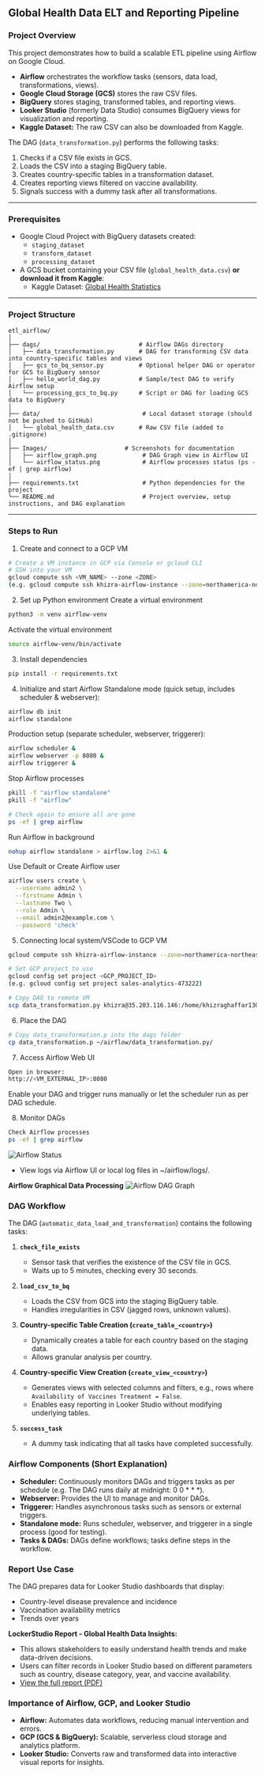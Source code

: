 ## Global Health Data ELT and Reporting Pipeline

### Project Overview

This project demonstrates how to build a scalable ETL pipeline using Airflow on Google Cloud.  
- **Airflow** orchestrates the workflow tasks (sensors, data load, transformations, views).  
- **Google Cloud Storage (GCS)** stores the raw CSV files.  
- **BigQuery** stores staging, transformed tables, and reporting views.  
- **Looker Studio** (formerly Data Studio) consumes BigQuery views for visualization and reporting. 
- **Kaggle Dataset:** The raw CSV can also be downloaded from Kaggle. 

The DAG (`data_transformation.py`) performs the following tasks:  
1. Checks if a CSV file exists in GCS.  
2. Loads the CSV into a staging BigQuery table.  
3. Creates country-specific tables in a transformation dataset.  
4. Creates reporting views filtered on vaccine availability.  
5. Signals success with a dummy task after all transformations.

---

### Prerequisites

- Google Cloud Project with BigQuery datasets created:  
  - `staging_dataset`  
  - `transform_dataset`  
  - `processing_dataset`  
- A GCS bucket containing your CSV file (`global_health_data.csv`) **or download it from Kaggle**:  
  - Kaggle Dataset: [Global Health Statistics](https://www.kaggle.com/datasets/malaiarasugraj/global-health-statistics)  
---

### Project Structure
```plaintext
etl_airflow/
│
├── dags/                            # Airflow DAGs directory
│   ├── data_transformation.py       # DAG for transforming CSV data into country-specific tables and views
│   ├── gcs_to_bq_sensor.py          # Optional helper DAG or operator for GCS to BigQuery sensor
│   ├── hello_world_dag.py           # Sample/test DAG to verify Airflow setup
│   └── processing_gcs_to_bq.py      # Script or DAG for loading GCS data to BigQuery
│
├── data/                             # Local dataset storage (should not be pushed to GitHub)
│   └── global_health_data.csv       # Raw CSV file (added to .gitignore)
│
├── Images/                      # Screenshots for documentation
│   ├── airflow_graph.png             # DAG Graph view in Airflow UI
│   └── airflow_status.png            # Airflow processes status (ps -ef | grep airflow)
│
├── requirements.txt                  # Python dependencies for the project
└── README.md                         # Project overview, setup instructions, and DAG explanation
```

---
### Steps to Run

1. Create and connect to a GCP VM
```bash
# Create a VM instance in GCP via Console or gcloud CLI
# SSH into your VM
gcloud compute ssh <VM_NAME> --zone <ZONE>
(e.g. gcloud compute ssh khizra-airflow-instance --zone=northamerica-northeast1-c)
```

2. Set up Python environment
Create a virtual environment
```bash
python3 -m venv airflow-venv
```
Activate the virtual environment
```bash
source airflow-venv/bin/activate
```

3. Install dependencies
```bash
pip install -r requirements.txt
```

4. Initialize and start Airflow
Standalone mode (quick setup, includes scheduler & webserver):
```bash
airflow db init
airflow standalone
```

Production setup (separate scheduler, webserver, triggerer):
```bash
airflow scheduler &
airflow webserver -p 8080 &
airflow triggerer &
```

Stop Airflow processes
```bash
pkill -f "airflow standalone"
pkill -f "airflow"
```

```bash
# Check again to ensure all are gone
ps -ef | grep airflow
```

Run Airflow in background
```bash
nohup airflow standalone > airflow.log 2>&1 &
```
Use Default or Create Airflow user
```bash
airflow users create \
  --username admin2 \
  --firstname Admin \
  --lastname Two \
  --role Admin \
  --email admin2@example.com \
  --password 'check'
```

5. Connecting local system/VSCode to GCP VM
```bash
gcloud compute ssh khizra-airflow-instance --zone=northamerica-northeast1-c

# Set GCP project to use
gcloud config set project <GCP_PROJECT_ID>
(e.g. gcloud config set project sales-analytics-473222)

# Copy DAG to remote VM
scp data_transformation.py khizra@35.203.116.146:/home/khizraghaffar1300/airflow/dags/
```

6. Place the DAG
```bash
# Copy data_transformation.p into the dags folder
cp data_transformation.p ~/airflow/data_transformation.py/
```

7. Access Airflow Web UI
```bash
Open in browser:
http://<VM_EXTERNAL_IP>:8080
```
Enable your DAG and trigger runs manually or let the scheduler run as per DAG schedule.

8. Monitor DAGs
```bash
Check Airflow processes
ps -ef | grep airflow
```
![Airflow Status](images/airflow_status.png)

- View logs via Airflow UI or local log files in ~/airflow/logs/.

**Airflow Graphical Data Processing**
![Airflow DAG Graph](images/airflow_graph.png)

### DAG Workflow

The DAG (`automatic_data_load_and_transformation`) contains the following tasks:

1. **`check_file_exists`**  
   - Sensor task that verifies the existence of the CSV file in GCS.  
   - Waits up to 5 minutes, checking every 30 seconds.

2. **`load_csv_to_bq`**  
   - Loads the CSV from GCS into the staging BigQuery table.  
   - Handles irregularities in CSV (jagged rows, unknown values).  

3. **Country-specific Table Creation (`create_table_<country>`)**  
   - Dynamically creates a table for each country based on the staging data.  
   - Allows granular analysis per country.  

4. **Country-specific View Creation (`create_view_<country>`)**  
   - Generates views with selected columns and filters, e.g., rows where `Availability of Vaccines Treatment = False`.  
   - Enables easy reporting in Looker Studio without modifying underlying tables.  

5. **`success_task`**  
   - A dummy task indicating that all tasks have completed successfully.  



### Airflow Components (Short Explanation)

- **Scheduler:** Continuously monitors DAGs and triggers tasks as per schedule (e.g. The DAG runs daily at midnight: 0 0 * * *).  
- **Webserver:** Provides the UI to manage and monitor DAGs.  
- **Triggerer:** Handles asynchronous tasks such as sensors or external triggers.  
- **Standalone mode:** Runs scheduler, webserver, and triggerer in a single process (good for testing).  
- **Tasks & DAGs:** DAGs define workflows; tasks define steps in the workflow.  


### Report Use Case

The DAG prepares data for Looker Studio dashboards that display:

- Country-level disease prevalence and incidence
- Vaccination availability metrics
- Trends over years

**LockerStudio Report - Global Health Data Insights:**  
- This allows stakeholders to easily understand health trends and make data-driven decisions.  
- Users can filter records in Looker Studio based on different parameters such as country, disease category, year, and vaccine availability.  
- [View the full report (PDF)](report/Extracting_Insights.pdf)


### Importance of Airflow, GCP, and Looker Studio

- **Airflow:** Automates data workflows, reducing manual intervention and errors.  
- **GCP (GCS & BigQuery):** Scalable, serverless cloud storage and analytics platform.  
- **Looker Studio:** Converts raw and transformed data into interactive visual reports for insights.
